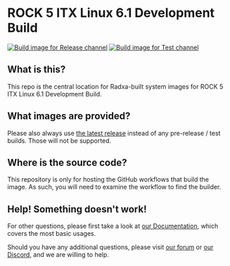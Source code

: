 # ROCK 5 ITX Linux 6.1 Development Build
[![Build image for Release channel](https://github.com/radxa-build/rock-5-itx-6_1/actions/workflows/build.yaml/badge.svg)](https://github.com/radxa-build/rock-5-itx-6_1/actions/workflows/build.yaml) [![Build image for Test channel](https://github.com/radxa-build/rock-5-itx-6_1/actions/workflows/test.yaml/badge.svg)](https://github.com/radxa-build/rock-5-itx-6_1/actions/workflows/test.yaml)

## What is this?

This repo is the central location for Radxa-built system images for ROCK 5 ITX Linux 6.1 Development Build.

## What images are provided?

Please also always use [the latest release](https://github.com/radxa-build/rock-5-itx-6_1/releases/latest) instead of any pre-release / test builds. Those will not be supported.

## Where is the source code?

This repository is only for hosting the GitHub workflows that build the image. As such, you will need to examine the workflow to find the builder.

## Help! Something doesn't work!

For other questions, please first take a look at [our Documentation](https://docs.radxa.com), which covers the most basic usages.

Should you have any additional questions, please visit [our forum](https://forum.radxa.com/) or [our Discord](https://rock.sh/go), and we are willing to help.
